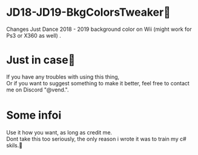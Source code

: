 # JD18-JD19-BkgColorsTweaker🎨
Changes Just Dance 2018 - 2019 background color on Wii (might work for Ps3 or X360 as well) .

# Just in case💌
If you have any troubles with using this thing,
<br />Or if you want to suggest something to make it better,
feel free to contact me on Discord "@vend.".

# Some infoℹ
Use it how you want, as long as credit me.
<br />Dont take this too seriously, the only reason i wrote it was to train my c# skils.🤍
